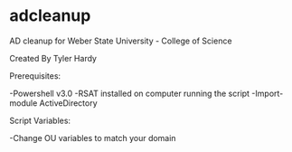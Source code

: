 # adcleanup
AD cleanup for Weber State University - College of Science

Created By Tyler Hardy

Prerequisites:

-Powershell v3.0
-RSAT installed on computer running the script
-Import-module ActiveDirectory

Script Variables:

-Change OU variables to match your domain

